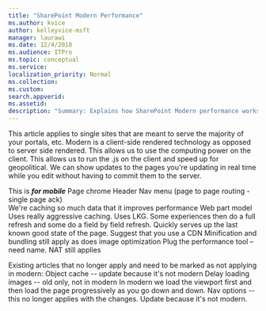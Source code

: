 ```yaml
---
title: "SharePoint Modern Performance"
ms.author: kvice
author: kelleyvice-msft
manager: laurawi
ms.date: 12/4/2018
ms.audience: ITPro
ms.topic: conceptual
ms.service: 
localization_priority: Normal
ms.collection:
ms.custom: 
search.appverid:
ms.assetid: 
description: "Summary: Explains how SharePoint Modern performance works."
---
```


This article applies to single sites that are meant to serve the majority of your portals, etc.
Modern is a client-side rendered technology as opposed to server side rendered. This allows us to use the computing power on the client. This allows us to run the .js on the client and speed up for geopolitical.
We can show updates to the pages you're updating in real time while you edit without having to commit them to the server.

This is ***for mobile***
Page chrome
Header
Nav menu (page to page routing - single page ack)  
We're caching so much data that it improves performance
Web part model
Uses really aggressive caching. Uses LKG. Some experiences then do a full refresh and some do a field by field refresh. Quickly serves up the last known good state of the page.
Suggest that you use a CDN
Minification and bundling still apply as does image optimization
Plug the performance tool – need name.
NAT still applies

Existing articles that no longer apply and need to be marked as not applying in modern:
Object cache -- update because it's not modern
Delay loading images -- old only, not in modern
In modern we load the viewport first and then load the page progressively as you go down and down.
Nav options -- this no longer applies with the changes. Update because it's not modern.
